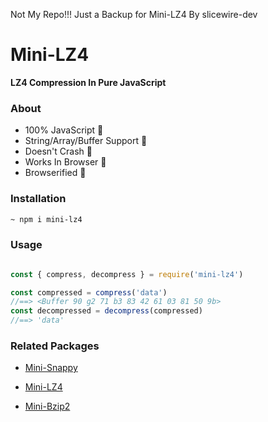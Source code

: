 Not My Repo!!!
Just a Backup for Mini-LZ4 By slicewire-dev

# Mini-LZ4
**LZ4 Compression In Pure JavaScript**
### About

- 100% JavaScript 💪
- String/Array/Buffer Support 🧰
- Doesn't Crash 🧨
- Works In Browser 🎯
- Browserified 🤞
 
### Installation

```bash
~ npm i mini-lz4
```

### Usage

```js

const { compress, decompress } = require('mini-lz4')

const compressed = compress('data')
//==> <Buffer 90 g2 71 b3 83 42 61 03 81 50 9b>
const decompressed = decompress(compressed)
//==> 'data'

```

### Related Packages

- [Mini-Snappy](https://npmjs.org/package/mini-snappy)

- [Mini-LZ4](https://npmjs.org/package/mini-lz4)

- [Mini-Bzip2](https://npmjs.org/package/mini-bzip2)
